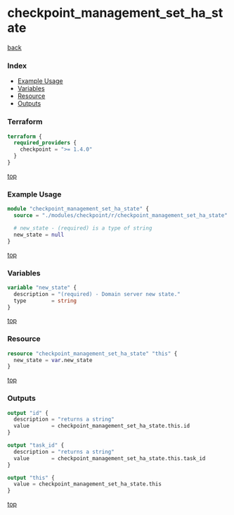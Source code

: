 # checkpoint_management_set_ha_state

[back](../checkpoint.md)

### Index

- [Example Usage](#example-usage)
- [Variables](#variables)
- [Resource](#resource)
- [Outputs](#outputs)

### Terraform

```terraform
terraform {
  required_providers {
    checkpoint = ">= 1.4.0"
  }
}
```

[top](#index)

### Example Usage

```terraform
module "checkpoint_management_set_ha_state" {
  source = "./modules/checkpoint/r/checkpoint_management_set_ha_state"

  # new_state - (required) is a type of string
  new_state = null
}
```

[top](#index)

### Variables

```terraform
variable "new_state" {
  description = "(required) - Domain server new state."
  type        = string
}
```

[top](#index)

### Resource

```terraform
resource "checkpoint_management_set_ha_state" "this" {
  new_state = var.new_state
}
```

[top](#index)

### Outputs

```terraform
output "id" {
  description = "returns a string"
  value       = checkpoint_management_set_ha_state.this.id
}

output "task_id" {
  description = "returns a string"
  value       = checkpoint_management_set_ha_state.this.task_id
}

output "this" {
  value = checkpoint_management_set_ha_state.this
}
```

[top](#index)